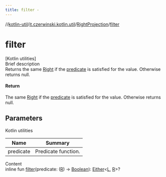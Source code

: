 ```yaml
---
title: filter -
---
```

//[kotlin-util](../../index.md)/[it.czerwinski.kotlin.util](../index.md)/[RightProjection](index.md)/[filter](filter.md)



# filter  
[Kotlin utilities]  
Brief description  
Returns the same [Right](../-right/index.md) if the [predicate]() is satisfied for the value. Otherwise returns null.  
  


#### Return  
The same [Right](../-right/index.md) if the [predicate]() is satisfied for the value. Otherwise returns null.  
  


## Parameters  
  
Kotlin utilities  
  
|  Name|  Summary| 
|---|---|
| predicate| Predicate function.
  
  
Content  
inline fun [filter](filter.md)(predicate: ([R](index.md)) -> [Boolean](https://kotlinlang.org/api/latest/jvm/stdlib/kotlin/-boolean/index.html)): [Either](../-either/index.md)<[L](index.md), [R](index.md)>?  



